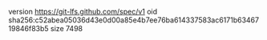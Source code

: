 version https://git-lfs.github.com/spec/v1
oid sha256:c52abea05036d43e0d00a85e4b7ee76ba614337583ac6171b6346719846f83b5
size 7498
